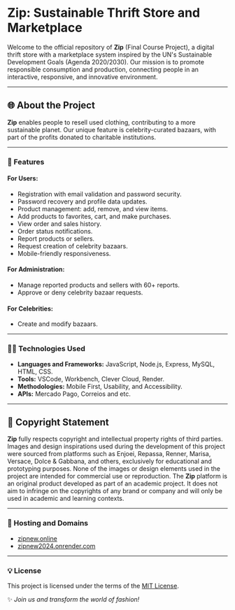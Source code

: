 # Zip: Sustainable Thrift Store and Marketplace

Welcome to the official repository of **Zip** (Final Course Project), a digital thrift store with a marketplace system inspired by the UN's Sustainable Development Goals (Agenda 2020/2030). Our mission is to promote responsible consumption and production, connecting people in an interactive, responsive, and innovative environment.

---

## 🌐 About the Project

**Zip** enables people to resell used clothing, contributing to a more sustainable planet. Our unique feature is celebrity-curated bazaars, with part of the profits donated to charitable institutions.

---

### 🔧 Features

#### For Users:
- Registration with email validation and password security.
- Password recovery and profile data updates.
- Product management: add, remove, and view items.
- Add products to favorites, cart, and make purchases.
- View order and sales history.
- Order status notifications.
- Report products or sellers.
- Request creation of celebrity bazaars.
- Mobile-friendly responsiveness.

#### For Administration:
- Manage reported products and sellers with 60+ reports.
- Approve or deny celebrity bazaar requests.

#### For Celebrities:
- Create and modify bazaars.

---

### 👨‍💻 Technologies Used
- **Languages and Frameworks:** JavaScript, Node.js, Express, MySQL, HTML, CSS.
- **Tools:** VSCode, Workbench, Clever Cloud, Render.
- **Methodologies:** Mobile First, Usability, and Accessibility.
- **APIs:** Mercado Pago, Correios and etc.

---

## 📜 Copyright Statement

**Zip** fully respects copyright and intellectual property rights of third parties. Images and design inspirations used during the development of this project were sourced from platforms such as Enjoei, Repassa, Renner, Marisa, Versace, Dolce & Gabbana, and others, exclusively for educational and prototyping purposes. None of the images or design elements used in the project are intended for commercial use or reproduction. The **Zip** platform is an original product developed as part of an academic project. It does not aim to infringe on the copyrights of any brand or company and will only be used in academic and learning contexts.

---

### 🚀 Hosting and Domains
- [zipnew.online](https://zipnew.online)
- [zipnew2024.onrender.com](https://zipnew2024.onrender.com)

---

### 💡 License
This project is licensed under the terms of the [MIT License](LICENSE).

✨ *Join us and transform the world of fashion!*
